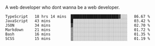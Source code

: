 A web developer who dont wanna be a web developer.

<!--START_SECTION:waka-->

```text
TypeScript   18 hrs 14 mins  █████████████████████▓░░░   86.67 %
JavaScript   43 mins         █░░░░░░░░░░░░░░░░░░░░░░░░   03.42 %
JSON         34 mins         ▓░░░░░░░░░░░░░░░░░░░░░░░░   02.70 %
Markdown     21 mins         ▒░░░░░░░░░░░░░░░░░░░░░░░░   01.72 %
Bash         16 mins         ▒░░░░░░░░░░░░░░░░░░░░░░░░   01.35 %
SCSS         15 mins         ▒░░░░░░░░░░░░░░░░░░░░░░░░   01.19 %
```

<!--END_SECTION:waka-->
